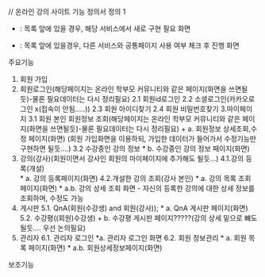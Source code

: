 
// 온라인 강의 사이트 기능 정의서 정의 1


* : 목록 앞에 있을 경우, 해당 서비스에서 새로 구현 필요 화면
+ : 목록 앞에 있을경우, 다른 서비스와 공통페이지 사용 여부 체크 후 진행 화면


주요기능

1. 회원 가입                 
2. 회원로그인(해당페이지는 온라인 학부모 커뮤니티와 같은 페이지(화면을 쓰면될듯)-물론 필요데이터는 다시 정리필요)
                   2.1 회원id로그인
                   2.2 소셜로그인(카카오로그인 x(접속이 안됨.....))
                   2.3 회원 아이디찾기
                   2.4 회원 비밀번호찾기 
3.마이페이지
                   3.1 회원 본인 회원정보 조회(해당페이지는 온라인 학부모 커뮤니티와 같은 페이지(화면을 쓰면될듯)-물론 필요데이터는 다시 정리필요)
                       +  a. 회원정보 상세조회,수정 페이지(화면)
                            (회원 가입화면을 이용하되, 가입한 데이터가 들어가서 수정기능만 구현하면 될듯....)
                   3.2 수강중인 강의 정보
                      *   b. 수강중인 강의 정보 페이지(화면)
4. 강의(강사)(회원이면서 강사인 회원의 마이페이지에 추가해도 될듯...)
                   4.1.강의 등록(개설)         
                        *   a. 강의 등록페이지(화면)
                   4.2.개설한 강의 조회(강사 본인)
                        *    a. 강의 목록 조회 페이지(화면)
                        *       a.b. 강의 상세 조회 화면
                                    - 자신의 등록한 강의에 대한 상세 정보를 조회하며, 수정도 가능
5. 게시판
                  5.1. QnA(회원(수강생) and 회원(강사));
                        * a. QnA 게시판 페이지(화면)
                  5.2. 수강평((회원)수강생)
                     + b. 수강평 게시판 페이지?????(강의 상세 밑으로 뺴도 될듯.... 우선 논의필요)
6. 관리자
                 6.1. 관리자 로그인
                         *a. 관리자 로그인 화면
                 6.2. 회원 정보관리
                         * a. 회원 목록 페이지(화면)
                            * a.b. 회원상세정보페이지(화면)
                                    
보조기능


